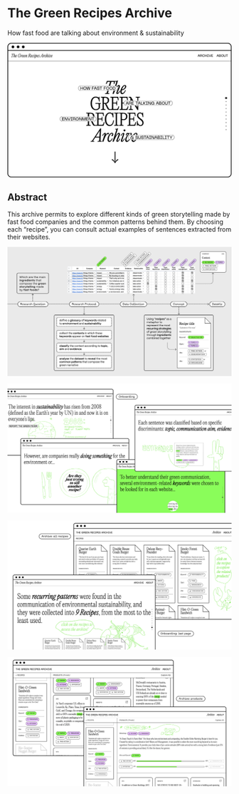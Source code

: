 # The Green Recipes Archive
How fast food are talking about environment & sustainability

<p align="center">
  <img src="assets/readme/intro.png"/>
</p>

## Abstract
This archive permits to explore different kinds of green storytelling made by fast food companies and the common patterns behind them. By choosing each “recipe”, you can consult actual examples of sentences extracted from their websites. 

<p align="center">
  <img src="assets/readme/guida.png" />
</p>

<p align="center">
  <img src="assets/readme/all1.png" />
</p>
<p align="center">
  <img src="assets/readme/all2.png" />
</p>
<p align="center">
  <img src="assets/readme/all3.png" />
</p>

